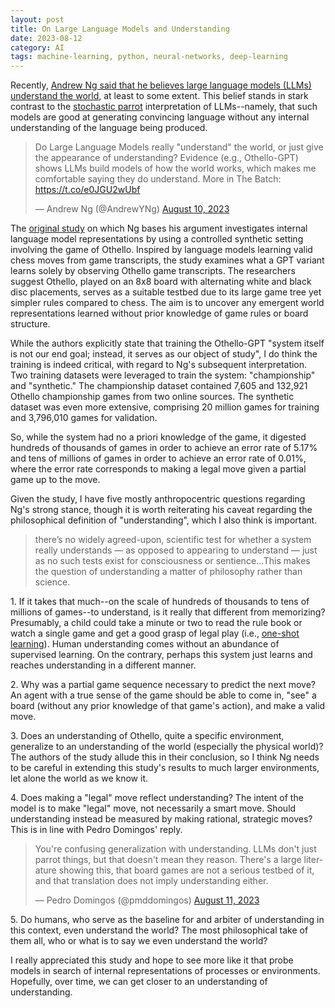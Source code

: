 ```yaml
---
layout: post
title: On Large Language Models and Understanding
date: 2023-08-12
category: AI
tags: machine-learning, python, neural-networks, deep-learning
---
```


Recently, [Andrew Ng said that he believes large language models (LLMs) understand the world](https://www.deeplearning.ai/the-batch/issue-209/), at least to some extent. This belief stands in stark contrast to the [stochastic parrot](https://en.wikipedia.org/wiki/Stochastic_parrot) interpretation of LLMs--namely, that such models are good at generating convincing language without any internal understanding of the language being produced.
<blockquote class="twitter-tweet"><p lang="en" dir="ltr">Do Large Language Models really &quot;understand&quot; the world, or just give the appearance of understanding? Evidence (e.g., Othello-GPT) shows LLMs build models of how the world works, which makes me comfortable saying they do understand. More in The Batch: <a href="https://t.co/e0JGU2wUbf">https://t.co/e0JGU2wUbf</a></p>&mdash; Andrew Ng (@AndrewYNg) <a href="https://twitter.com/AndrewYNg/status/1689693276234989569?ref_src=twsrc%5Etfw">August 10, 2023</a></blockquote> <script async src="https://platform.twitter.com/widgets.js" charset="utf-8"></script>

The [original study](https://arxiv.org/abs/2210.13382?utm_campaign=The%20Batch&utm_source=hs_email&utm_medium=email&_hsenc=p2ANqtz-8Nb-a1BUHkAvW21WlcuyZuAvv0TS4IQoGggo5bTi1WwYUuEFH4RunaPClPpQPx7iBhn-BH)  on which Ng bases his argument investigates internal language model representations by using a controlled synthetic setting involving the game of Othello. Inspired by language models learning valid chess moves from game transcripts, the study examines what a GPT variant learns solely by observing Othello game transcripts. The researchers suggest Othello, played on an 8x8 board with alternating white and black disc placements, serves as a suitable testbed due to its large game tree yet simpler rules compared to chess. The aim is to uncover any emergent world representations learned without prior knowledge of game rules or board structure. 

While the authors explicitly state that training the Othello-GPT "system itself is not our end goal; instead, it serves as our object of study", I do think the training is indeed critical, with regard to Ng's subsequent interpretation. Two training datasets were leveraged to train the system: "championship" and "synthetic." The championship dataset contained 7,605 and 132,921 Othello championship games from two online sources. The synthetic dataset was even more extensive, comprising 20 million games for training and 3,796,010 games for validation. 

So, while the system had no a priori knowledge of the game, it digested hundreds of thousands of games in order to achieve an error rate of 5.17% and tens of millions of games in order to achieve an error rate of 0.01%, where the error rate corresponds to making a legal move given a partial game up to the move.

Given the study, I have five mostly anthropocentric questions regarding Ng's strong stance, though it is worth reiterating his caveat regarding the philosophical definition of "understanding", which I also think is important. 

> there’s no widely agreed-upon, scientific test for whether a system really understands — as opposed to appearing to understand — just as no such tests exist for consciousness or sentience...This makes the question of understanding a matter of philosophy rather than science.

1\. If it takes that much--on the scale of hundreds of thousands to tens of millions of games--to understand, is it really that different from memorizing? Presumably, a child could take a minute or two to read the rule book or watch a single game and get a good grasp of legal play (i.e., [one-shot learning](https://en.wikipedia.org/wiki/One-shot_learning_(computer_vision))). Human understanding comes without an abundance of supervised learning. On the contrary, perhaps this system just learns and reaches understanding in a different manner.

2\. Why was a partial game sequence necessary to predict the next move? An agent with a true sense of the game should be able to come in, "see" a board (without any prior knowledge of that game's action), and make a valid move.

3\. Does an understanding of Othello, quite a specific environment, generalize to an understanding of the world (especially the physical world)? The authors of the study allude this in their conclusion, so I think Ng needs to be careful in extending this study's results to much larger environments, let alone the world as we know it.

4\. Does making a "legal" move reflect understanding? The intent of the model is to make "legal" move, not necessarily a smart move. Should understanding instead be measured by making rational, strategic moves? This is in line with Pedro Domingos' reply.

<blockquote class="twitter-tweet"><p lang="en" dir="ltr">You&#39;re confusing generalization with understanding. LLMs don&#39;t just parrot things, but that doesn&#39;t mean they reason. There&#39;s a large literature showing this, that board games are not a serious testbed of it, and that translation does not imply understanding either.</p>&mdash; Pedro Domingos (@pmddomingos) <a href="https://twitter.com/pmddomingos/status/1689804801968873472?ref_src=twsrc%5Etfw">August 11, 2023</a></blockquote> <script async src="https://platform.twitter.com/widgets.js" charset="utf-8"></script>

5\. Do humans, who serve as the baseline for and arbiter of understanding in this context, even understand the world? The most philosophical take of them all, who or what is to say we even understand the world?

I really appreciated this study and hope to see more like it that probe models in search of internal representations of processes or environments. Hopefully, over time, we can get closer to an understanding of understanding.